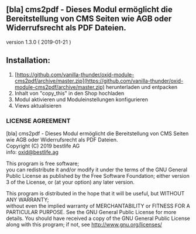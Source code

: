 ## [bla] cms2pdf - Dieses Modul ermöglicht die Bereitstellung von CMS Seiten wie AGB oder Widerrufsrecht als PDF Dateien.
version 1.3.0 ( 2019-01-21 )



  
##  Installation:
1. [https://github.com/vanilla-thunder/oxid-module-cms2pdf/archive/master.zip](https://github.com/vanilla-thunder/oxid-module-cms2pdf/archive/master.zip) herunterladen und entpacken
2. Inhalt von "copy_this" in den Shop hochladen
3. Modul aktivieren und Moduleinstellungen konfigurieren
4. Views aktualisieren


### LICENSE AGREEMENT
   [bla] cms2pdf - Dieses Modul ermöglicht die Bereitstellung von CMS Seiten wie AGB oder Widerrufsrecht als PDF Dateien.  
   Copyright (C) 2019 bestlife AG  
   info:  oxid@bestlife.ag  
  
   This program is free software;  
   you can redistribute it and/or modify it under the terms of the GNU General Public License as published by the Free Software Foundation;
   either version 3 of the License, or (at your option) any later version.
  
   This program is distributed in the hope that it will be useful, but WITHOUT ANY WARRANTY;  
   without even the implied warranty of MERCHANTABILITY or FITNESS FOR A PARTICULAR PURPOSE. See the GNU General Public License for more details.
   You should have received a copy of the GNU General Public License along with this program; if not, see <http://www.gnu.org/licenses/>
